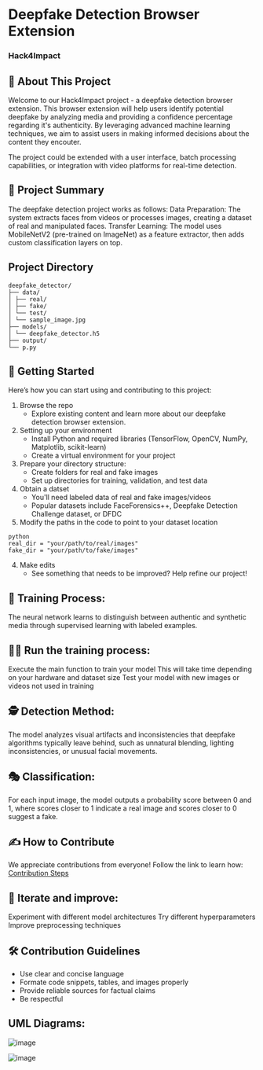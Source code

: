 
# Deepfake Detection Browser Extension
### Hack4Impact

## 📖 About This Project
Welcome to our Hack4Impact project - a deepfake detection browser extension. This browser extension will help users identify potential deepfake by analyzing media and providing a confidence percentage regarding it's authenticity. By leveraging advanced machine learning techniques, we aim to assist users in making informed decisions about the content they encouter.

The project could be extended with a user interface, batch processing capabilities, or integration with video platforms for real-time detection.

## 📜 Project Summary
The deepfake detection project works as follows:
Data Preparation: The system extracts faces from videos or processes images, creating a dataset of real and manipulated faces.
Transfer Learning: The model uses MobileNetV2 (pre-trained on ImageNet) as a feature extractor, then adds custom classification layers on top.

## Project Directory

```
deepfake_detector/
├── data/
│ ├── real/
│ ├── fake/
│ └── test/
│ └── sample_image.jpg
├── models/
│ └── deepfake_detector.h5
├── output/
└── p.py
```

## 🚀 Getting Started
Here’s how you can start using and contributing to this project:
1. Browse the repo
    - Explore existing content and learn more about our deepfake detection browser extension.
2. Setting up your environment
    - Install Python and required libraries (TensorFlow, OpenCV, NumPy, Matplotlib, scikit-learn)
    - Create a virtual environment for your project
3. Prepare your directory structure:
    - Create folders for real and fake images
    - Set up directories for training, validation, and test data
3. Obtain a datset 
    - You'll need labeled data of real and fake images/videos
    - Popular datasets include FaceForensics++, Deepfake Detection Challenge dataset, or DFDC
4. Modify the paths in the code to point to your dataset location
```
python
real_dir = "your/path/to/real/images"
fake_dir = "your/path/to/fake/images"
```
4. Make edits 
    - See something that needs to be improved? Help refine our project!

## 👟 Training Process:
The neural network learns to distinguish between authentic and synthetic media through supervised learning with labeled examples.

## 🏃‍♀️ Run the training process:
Execute the main function to train your model
This will take time depending on your hardware and dataset size
Test your model with new images or videos not used in training

## 🕵️ Detection Method: 
The model analyzes visual artifacts and inconsistencies that deepfake algorithms typically leave behind, such as unnatural blending, lighting inconsistencies, or unusual facial movements.

## 🎭 Classification: 
For each input image, the model outputs a probability score between 0 and 1, where scores closer to 1 indicate a real image and scores closer to 0 suggest a fake.

## ✍️ How to Contribute
We appreciate contributions from everyone! Follow the link to learn how: <br>
[Contribution Steps](./CONTRIBUTING.md#SubmittingChanges)


## 🔄️ Iterate and improve:
Experiment with different model architectures
Try different hyperparameters
Improve preprocessing techniques

## 🛠 Contribution Guidelines
- Use clear and concise language
- Formate code snippets, tables, and images properly
- Provide reliable sources for factual claims
- Be respectful

## UML Diagrams:

![image](https://github.com/user-attachments/assets/edb6d430-4840-4b79-b138-efd0a9801130)

![image](https://github.com/user-attachments/assets/7f508280-7785-46c9-b9f2-1c56e80c6992)

